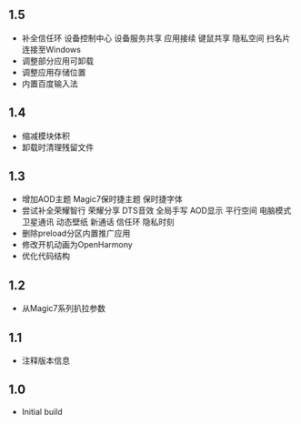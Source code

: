 ## 1.5

- 补全信任环 设备控制中心 设备服务共享 应用接续 键鼠共享 隐私空间 扫名片 连接至Windows
- 调整部分应用可卸载
- 调整应用存储位置
- 内置百度输入法

## 1.4

- 缩减模块体积
- 卸载时清理残留文件

## 1.3

- 增加AOD主题 Magic7保时捷主题 保时捷字体
- 尝试补全荣耀智行 荣耀分享 DTS音效 全局手写 AOD显示 平行空间 电脑模式 卫星通讯 动态壁纸 新通话 信任环 隐私时刻
- 删除preload分区内置推广应用
- 修改开机动画为OpenHarmony
- 优化代码结构

## 1.2

- 从Magic7系列扒拉参数

## 1.1

- 注释版本信息

## 1.0

- Initial build